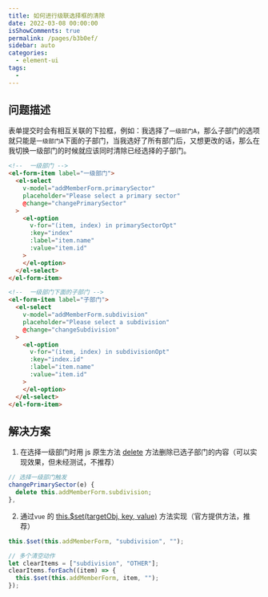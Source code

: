 ```yaml
---
title: 如何进行级联选择框的清除
date: 2022-03-08 00:00:00
isShowComments: true
permalink: /pages/b3b0ef/
sidebar: auto
categories: 
  - element-ui
tags: 
  - 
---
```


## 问题描述

表单提交时会有相互关联的下拉框，例如：我选择了`一级部门A`，那么子部门的选项就只能是`一级部门A`下面的子部门，当我选好了所有部门后，又想更改的话，那么在我切换一级部门的时候就应该同时清除已经选择的子部门。

```html
<!--  一级部门 -->
<el-form-item label="一级部门">
  <el-select
    v-model="addMemberForm.primarySector"
    placeholder="Please select a primary sector"
    @change="changePrimarySector"
  >
    <el-option
      v-for="(item, index) in primarySectorOpt"
      :key="index"
      :label="item.name"
      :value="item.id"
    >
    </el-option>
  </el-select>
</el-form-item>

<!--  一级部门下面的子部门 -->
<el-form-item label="子部门">
  <el-select
    v-model="addMemberForm.subdivision"
    placeholder="Please select a subdivision"
    @change="changeSubdivision"
  >
    <el-option
      v-for="(item, index) in subdivisionOpt"
      :key="index.id"
      :label="item.name"
      :value="item.id"
    >
    </el-option>
  </el-select>
</el-form-item>
```

## 解决方案

1. 在选择一级部门时用 js 原生方法 [delete](https://developer.mozilla.org/zh-CN/docs/Web/JavaScript/Reference/Operators/delete) 方法删除已选子部门的内容（可以实现效果，但未经测试，不推荐）

```js
// 选择一级部门触发
changePrimarySector(e) {
  delete this.addMemberForm.subdivision;
},
```

2. 通过`vue` 的 [this.\$set(targetObj, key, value)](https://cn.vuejs.org/v2/api/#Vue-set) 方法实现（官方提供方法，推荐）

```js
this.$set(this.addMemberForm, "subdivision", "");

// 多个清空动作
let clearItems = ["subdivision", "OTHER"];
clearItems.forEach((item) => {
  this.$set(this.addMemberForm, item, "");
});
```
